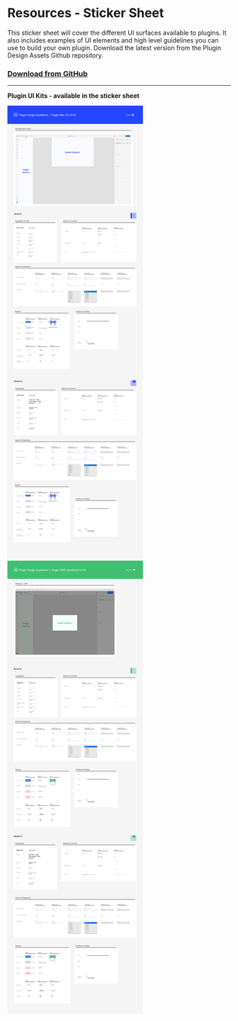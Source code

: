 # Resources - Sticker Sheet
This sticker sheet will cover the different UI surfaces available to plugins. It also includes examples of UI elements and high level guidelines you can use to build your own plugin. Download the latest version from the Plugin Design Assets Github repository. 

### [Download from GitHub](https://github.com/AdobeXD/plugin-design-assets/blob/master/Sticker_sheet_XD_plugins.xd?raw=true "Download from GitHub repo")

---

**Plugin UI Kits - available in the sticker sheet**

![MacOS UI Kit](../ux-images/Plugin-MacOS-UIKit.png)
![Windows UI Kit](../ux-images/Plugin-UWP-UIKit.png)
